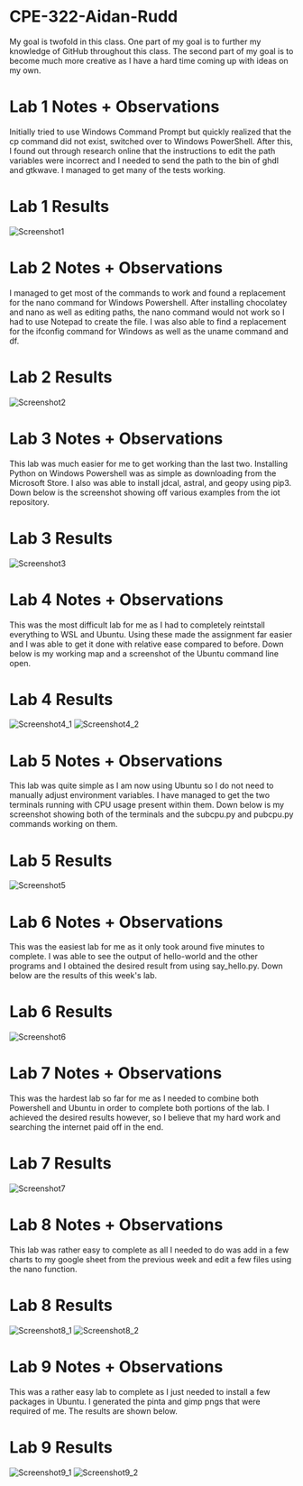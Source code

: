 # CPE-322-Aidan-Rudd
My goal is twofold in this class. One part of my goal is to further my knowledge of GitHub throughout this class. The second part of my goal is to become much more creative as I have a hard time coming up with ideas on my own.
# Lab 1 Notes + Observations
Initially tried to use Windows Command Prompt but quickly realized that the cp command did not exist, switched over to Windows PowerShell.
After this, I found out through research online that the instructions to edit the path variables were incorrect and I needed to send the path to the bin of ghdl and gtkwave.
I managed to get many of the tests working.
# Lab 1 Results
![Screenshot1](/Screenshots/Screenshot_Lab_1.png?raw=true "Screenshot1")
# Lab 2 Notes + Observations
I managed to get most of the commands to work and found a replacement for the nano command for Windows Powershell. After installing chocolatey and nano as well as editing paths, the nano command would not work so I had to use Notepad to create the file. I was also able to find a replacement for the ifconfig command for Windows as well as the uname command and df.
# Lab 2 Results
![Screenshot2](/Screenshots/Screenshot_Lab_2.png?raw=true "Screenshot2")
# Lab 3 Notes + Observations
This lab was much easier for me to get working than the last two. Installing Python on Windows Powershell was as simple as downloading from the Microsoft Store. I also was able to install jdcal, astral, and geopy using pip3. Down below is the screenshot showing off various examples from the iot repository.
# Lab 3 Results
![Screenshot3](/Screenshots/Screenshot_Lab3.png?raw=true "Screenshot3")
# Lab 4 Notes + Observations
This was the most difficult lab for me as I had to completely reintstall everything to WSL and Ubuntu. Using these made the assignment far easier and I was able to get it done with relative ease compared to before. Down below is my working map and a screenshot of the Ubuntu command line open.
# Lab 4 Results
![Screenshot4_1](/Screenshots/Screenshot_Lab_4_1.png?raw=true "Screenshot4_1")
![Screenshot4_2](/Screenshots/Screenshot_Lab_4_2.png?raw=true "Screenshot4_2")
# Lab 5 Notes + Observations
This lab was quite simple as I am now using Ubuntu so I do not need to manually adjust environment variables. I have managed to get the two terminals running with CPU usage present within them. Down below is my screenshot showing both of the terminals and the subcpu.py and pubcpu.py commands working on them.
# Lab 5 Results
![Screenshot5](/Screenshots/Screenshot_Lab_5.png?raw=true "Screenshot5")
# Lab 6 Notes + Observations
This was the easiest lab for me as it only took around five minutes to complete. I was able to see the output of hello-world and the other programs and I obtained the desired result from using say_hello.py. Down below are the results of this week's lab.
# Lab 6 Results
![Screenshot6](/Screenshots/Screenshot_Lab_6.png?raw=true "Screenshot6")
# Lab 7 Notes + Observations
This was the hardest lab so far for me as I needed to combine both Powershell and Ubuntu in order to complete both portions of the lab. I achieved the desired results however, so I believe that my hard work and searching the internet paid off in the end.
# Lab 7 Results
![Screenshot7](/Screenshots/Screenshot_Lab_7.png?raw=true "Screenshot7")
# Lab 8 Notes + Observations
This lab was rather easy to complete as all I needed to do was add in a few charts to my google sheet from the previous week and edit a few files using the nano function.
# Lab 8 Results
![Screenshot8_1](/Screenshots/Screenshot_Lab_8_1.png?raw=true "Screenshot8_1")
![Screenshot8_2](/Screenshots/Screenshot_Lab_8_2.png?raw=true "Screenshot8_2")
# Lab 9 Notes + Observations
This was a rather easy lab to complete as I just needed to install a few packages in Ubuntu. I generated the pinta and gimp pngs that were required of me. The results are shown below.
# Lab 9 Results
![Screenshot9_1](/Screenshots/Screenshot_Lab_9_1.png?raw=true "Screenshot9_1")
![Screenshot9_2](/Screenshots/Screenshot_Lab_9_2.png?raw=true "Screenshot9_2")
